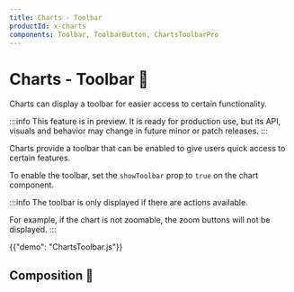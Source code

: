 ```yaml
---
title: Charts - Toolbar
productId: x-charts
components: Toolbar, ToolbarButton, ChartsToolbarPro
---
```


# Charts - Toolbar 🧪

<p class="description">Charts can display a toolbar for easier access to certain functionality.</p>

:::info
This feature is in preview. It is ready for production use, but its API, visuals and behavior may change in future minor or patch releases.
:::

Charts provide a toolbar that can be enabled to give users quick access to certain features.

To enable the toolbar, set the `showToolbar` prop to `true` on the chart component.

:::info
The toolbar is only displayed if there are actions available.

For example, if the chart is not zoomable, the zoom buttons will not be displayed.
:::

{{"demo": "ChartsToolbar.js"}}

## Composition 🚧
